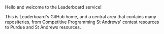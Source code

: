 Hello and welcome to the Leaderboard service!

This is Leaderboard's GitHub home, and a central area that contains many repositeries, from Competitive Programming St Andrews' contest resources to Purdue and St Andrews resources.
